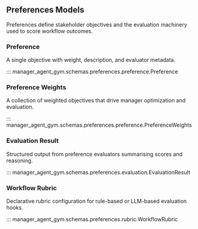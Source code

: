 ## Preferences Models

Preferences define stakeholder objectives and the evaluation machinery used to score
workflow outcomes.

### Preference

A single objective with weight, description, and evaluator metadata.

::: manager_agent_gym.schemas.preferences.preference.Preference

### Preference Weights

A collection of weighted objectives that drive manager optimization and evaluation.

::: manager_agent_gym.schemas.preferences.preference.PreferenceWeights

### Evaluation Result

Structured output from preference evaluators summarising scores and reasoning.

::: manager_agent_gym.schemas.preferences.evaluation.EvaluationResult

### Workflow Rubric

Declarative rubric configuration for rule-based or LLM-based evaluation hooks.

::: manager_agent_gym.schemas.preferences.rubric.WorkflowRubric

